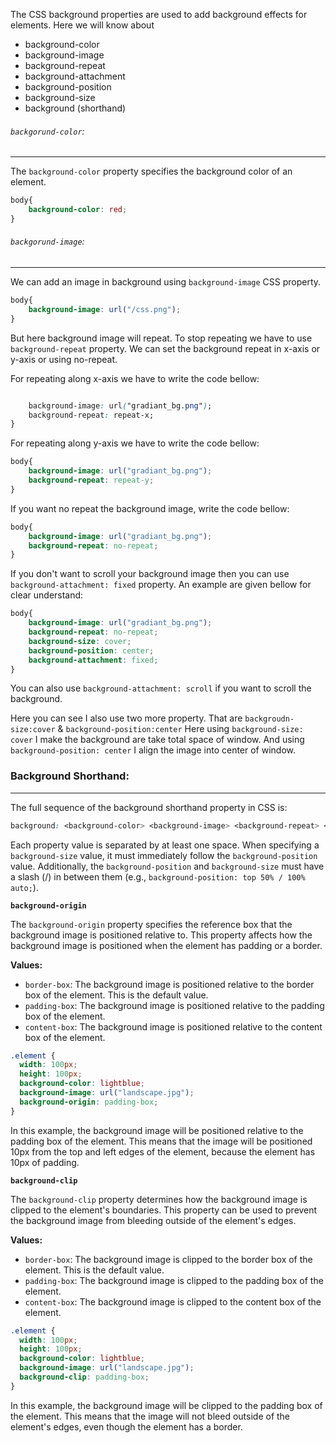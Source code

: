 The CSS background properties are used to add background effects for elements. Here we will know about
- background-color
- background-image
- background-repeat
- background-attachment
- background-position
- background-size
- background (shorthand)

###### `backgorund-color`:
---
The `background-color` property specifies the background color of an element.

```css
body{
	background-color: red;
}
```

###### `backgorund-image`:
---
We can add an image in background using `background-image` CSS property.

```css
body{
	background-image: url("/css.png");
}
```

But here background image will repeat. To stop repeating we have to use `background-repeat` property. We can set the background repeat in x-axis or y-axis or using no-repeat.

For repeating along x-axis we have to write the code bellow:

```css

	background-image: url("gradiant_bg.png");
	background-repeat: repeat-x;
}

```

For repeating along y-axis we have to write the code bellow:

```css
body{
	background-image: url("gradiant_bg.png");
	background-repeat: repeat-y;
}
```

 If you want no repeat the background image, write the code bellow:

```css
body{
	background-image: url("gradiant_bg.png");
	background-repeat: no-repeat;
}
```

If you don't want to scroll your background image then you can use `background-attachment: fixed` property. An example are given bellow for clear understand:
```css
body{
	background-image: url("gradiant_bg.png");
	background-repeat: no-repeat;
	background-size: cover;
	background-position: center;
	background-attachment: fixed;
}
```
You can also use `background-attachment: scroll` if you want to scroll the background.

Here you can see I also use two more property. That are `backgroudn-size:cover` & `background-position:center` Here using `background-size: cover` I make the background are take total space of window. And using `background-position: center` I align the image into center of window.


### Background Shorthand:
---
The full sequence of the background shorthand property in CSS is:

```css
background: <background-color> <background-image> <background-repeat> <background-attachment> <background-position> / <background-size> <background-origin> <background-clip>;

```

Each property value is separated by at least one space. When specifying a `background-size` value, it must immediately follow the `background-position` value. Additionally, the `background-position` and `background-size` must have a slash (/) in between them (e.g., `background-position: top 50% / 100% auto;`).

**`background-origin`**

The `background-origin` property specifies the reference box that the background image is positioned relative to. This property affects how the background image is positioned when the element has padding or a border.

**Values:**

- `border-box`: The background image is positioned relative to the border box of the element. This is the default value.
- `padding-box`: The background image is positioned relative to the padding box of the element.
- `content-box`: The background image is positioned relative to the content box of the element.

```css
.element {
  width: 100px;
  height: 100px;
  background-color: lightblue;
  background-image: url("landscape.jpg");
  background-origin: padding-box;
}

```

In this example, the background image will be positioned relative to the padding box of the element. This means that the image will be positioned 10px from the top and left edges of the element, because the element has 10px of padding.

**`background-clip`**

The `background-clip` property determines how the background image is clipped to the element's boundaries. This property can be used to prevent the background image from bleeding outside of the element's edges.

**Values:**

- `border-box`: The background image is clipped to the border box of the element. This is the default value.
- `padding-box`: The background image is clipped to the padding box of the element.
- `content-box`: The background image is clipped to the content box of the element.

```css
.element {
  width: 100px;
  height: 100px;
  background-color: lightblue;
  background-image: url("landscape.jpg");
  background-clip: padding-box;
}

```

In this example, the background image will be clipped to the padding box of the element. This means that the image will not bleed outside of the element's edges, even though the element has a border.